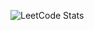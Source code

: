 ![LeetCode Stats](https://leetcard.jacoblin.cool/lingyundaiseven?theme=nord&font=Work%20Sans&ext=activity)
